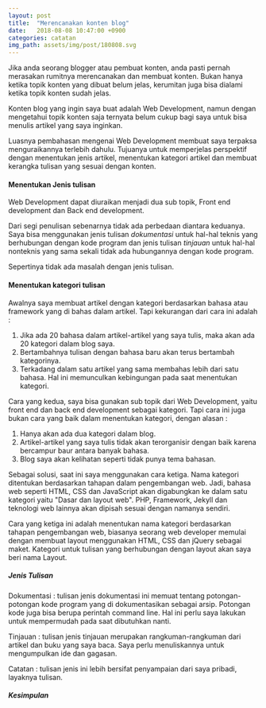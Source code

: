 ```yaml
---
layout: post
title:  "Merencanakan konten blog"
date:   2018-08-08 10:47:00 +0900
categories: catatan 
img_path: assets/img/post/180808.svg
---
```


Jika anda seorang blogger atau pembuat konten, anda pasti pernah merasakan rumitnya merencanakan dan membuat konten. Bukan hanya ketika topik konten yang dibuat belum jelas, kerumitan juga bisa dialami ketika topik konten sudah jelas.

Konten blog yang ingin saya buat adalah Web Development, namun dengan mengetahui topik konten saja ternyata belum cukup bagi saya untuk bisa menulis artikel yang saya inginkan.

Luasnya pembahasan mengenai Web Development membuat saya terpaksa menguraikannya terlebih dahulu. Tujuanya untuk memperjelas perspektif dengan menentukan jenis artikel, menentukan kategori artikel dan membuat kerangka tulisan yang sesuai dengan konten.

#### Menentukan Jenis tulisan 

Web Development dapat diuraikan menjadi dua sub topik, Front end development dan Back end development. 

Dari segi penulisan sebenarnya tidak ada perbedaan diantara keduanya. Saya bisa menggunakan jenis tulisan _dokumentasi_ untuk hal-hal teknis yang berhubungan dengan kode program dan jenis tulisan _tinjauan_ untuk hal-hal nonteknis yang sama sekali tidak ada hubungannya dengan kode program. 

Sepertinya tidak ada masalah dengan jenis tulisan. 

#### Menentukan kategori tulisan 

Awalnya saya membuat artikel dengan kategori berdasarkan bahasa atau framework yang di bahas dalam artikel. Tapi kekurangan dari cara ini adalah : 
1. Jika ada 20 bahasa dalam artikel-artikel yang saya tulis, maka akan ada 20 kategori dalam blog saya. 
2. Bertambahnya tulisan dengan bahasa baru akan terus bertambah kategorinya. 
3. Terkadang dalam satu artikel yang sama membahas lebih dari satu bahasa. Hal ini memunculkan kebingungan pada saat menentukan kategori.

Cara yang kedua, saya bisa gunakan sub topik dari Web Development, yaitu front end dan back end development sebagai kategori. Tapi cara ini juga bukan cara yang baik dalam menentukan kategori, dengan alasan : 
1. Hanya akan ada dua kategori dalam blog. 
2. Artikel-artikel yang saya tulis tidak akan terorganisir dengan baik karena bercampur baur antara banyak bahasa.
3. Blog saya akan kelihatan seperti tidak punya tema bahasan. 

Sebagai solusi, saat ini saya menggunakan cara ketiga. Nama kategori ditentukan berdasarkan tahapan dalam pengembangan web. Jadi, bahasa web seperti HTML, CSS dan JavaScript akan digabungkan ke dalam satu kategori yaitu "Dasar dan layout web". PHP, Framework, Jekyll dan teknologi web lainnya akan dipisah sesuai dengan namanya sendiri. 


Cara yang ketiga ini adalah menentukan nama kategori berdasarkan tahapan pengembangan web, biasanya seorang web developer memulai dengan membuat layout menggunakan HTML, CSS dan jQuery sebagai maket.  Kategori untuk tulisan yang berhubungan dengan layout akan saya beri nama Layout.
##### Jenis Tulisan 

Dokumentasi : tulisan jenis dokumentasi ini memuat tentang potongan-potongan kode program yang di dokumentasikan sebagai arsip. Potongan kode juga bisa berupa perintah command line. Hal ini perlu saya lakukan untuk mempermudah pada saat dibutuhkan nanti.

Tinjauan : tulisan jenis tinjauan merupakan rangkuman-rangkuman dari artikel dan buku yang saya baca. Saya perlu menuliskannya untuk mengumpulkan ide dan gagasan.

Catatan : tulisan jenis ini lebih bersifat penyampaian dari saya pribadi, layaknya tulisan.


##### Kesimpulan 
